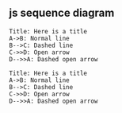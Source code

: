 ## js sequence diagram

``` sequence-hand
Title: Here is a title
A->B: Normal line
B-->C: Dashed line
C->>D: Open arrow
D-->>A: Dashed open arrow
```

``` sequence
Title: Here is a title
A->B: Normal line
B-->C: Dashed line
C->>D: Open arrow
D-->>A: Dashed open arrow
```
